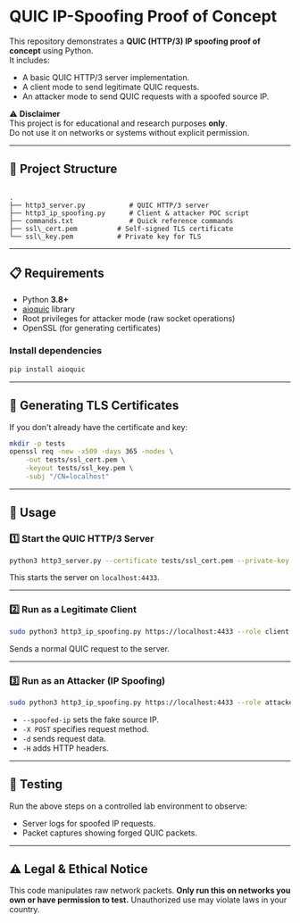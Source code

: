 # QUIC IP-Spoofing Proof of Concept

This repository demonstrates a **QUIC (HTTP/3) IP spoofing proof of concept** using Python.  
It includes:
- A basic QUIC HTTP/3 server implementation.
- A client mode to send legitimate QUIC requests.
- An attacker mode to send QUIC requests with a spoofed source IP.

⚠ **Disclaimer**  
This project is for educational and research purposes **only**.  
Do not use it on networks or systems without explicit permission.

---

## 📂 Project Structure

```

.
├── http3_server.py           # QUIC HTTP/3 server
├── http3_ip_spoofing.py      # Client & attacker POC script
├── commands.txt              # Quick reference commands
├── ssl\_cert.pem          # Self-signed TLS certificate
└── ssl\_key.pem           # Private key for TLS

````

---

## 📋 Requirements

- Python **3.8+**
- [aioquic](https://github.com/aiortc/aioquic) library
- Root privileges for attacker mode (raw socket operations)
- OpenSSL (for generating certificates)

### Install dependencies
```bash
pip install aioquic
````

---

## 🔐 Generating TLS Certificates

If you don't already have the certificate and key:

```bash
mkdir -p tests
openssl req -new -x509 -days 365 -nodes \
    -out tests/ssl_cert.pem \
    -keyout tests/ssl_key.pem \
    -subj "/CN=localhost"
```

---

## 🚀 Usage

### 1️⃣ Start the QUIC HTTP/3 Server

```bash
python3 http3_server.py --certificate tests/ssl_cert.pem --private-key tests/ssl_key.pem
```

This starts the server on `localhost:4433`.

---

### 2️⃣ Run as a Legitimate Client

```bash
sudo python3 http3_ip_spoofing.py https://localhost:4433 --role client
```

Sends a normal QUIC request to the server.

---

### 3️⃣ Run as an Attacker (IP Spoofing)

```bash
sudo python3 http3_ip_spoofing.py https://localhost:4433 --role attacker --spoofed-ip 1.2.3.4 -X POST -d 'msg=hi' -H 'User-Agent: test'
```

* `--spoofed-ip` sets the fake source IP.
* `-X POST` specifies request method.
* `-d` sends request data.
* `-H` adds HTTP headers.

---

## 🧪 Testing

Run the above steps on a controlled lab environment to observe:

* Server logs for spoofed IP requests.
* Packet captures showing forged QUIC packets.

---

## ⚠ Legal & Ethical Notice

This code manipulates raw network packets.
**Only run this on networks you own or have permission to test.**
Unauthorized use may violate laws in your country.
